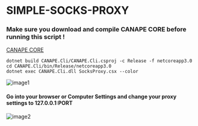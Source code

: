 <h1>SIMPLE-SOCKS-PROXY</h1>
<h3>Make sure you download and compile CANAPE CORE before running this script !</h3>

[CANAPE CORE](https://github.com/tyranid/CANAPE.Core)

`dotnet build CANAPE.Cli/CANAPE.Cli.csproj -c Release -f netcoreapp3.0`\
`cd CANAPE.Cli/bin/Release/netcoreapp3.0`\
`dotnet exec CANAPE.Cli.dll SocksProxy.csx --color`

![image1](https://i.imgur.com/8gj98vH.png)

<h4>Go into your browser or Computer Settings and change your proxy settings to 127.0.0.1:PORT </h4>

![image2](https://i.imgur.com/5nVKo5K.png)
